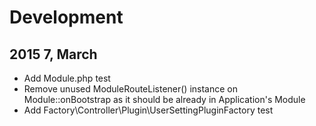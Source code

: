 # Development

2015 7, March
-------------
- Add Module.php test
- Remove unused ModuleRouteListener() instance on Module::onBootstrap as it should be already in Application's Module
- Add Factory\Controller\Plugin\UserSettingPluginFactory test
